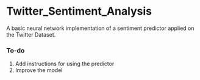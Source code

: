 # Twitter_Sentiment_Analysis
A basic neural network implementation of a sentiment predictor applied on the Twitter Dataset.

### To-do
1. Add instructions for using the predictor
2. Improve the model
